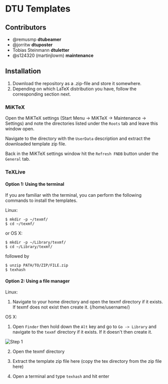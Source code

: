 # DTU Templates #

## Contributors ##

* @remusmp **dtubeamer**
* @jorritw **dtuposter**
* Tobias Steinmann **dtuletter**
* @s124320 (martinjlowm) **maintenance**

## Installation ##
1. Download the repository as a .zip-file and store it somewhere.
2. Depending on which LaTeX distribution you have, follow the corresponding
   section next.

### MiKTeX ###

Open the MiKTeX settings (Start Menu -> MiKTeX -> Maintenance -> Settings) and
note the directories listed under the `Roots` tab and leave this window open.

Navigate to the directory with the `UserData` description and extract the
downloaded template zip file.

Back in the MiKTeX settings window hit the `Refresh FNDB` button under the
`General` tab.


### TeXLive ###
#### Option 1: Using the terminal ####

If you are familiar with the terminal, you can perform the following commands to
install the templates.

Linux:
```
$ mkdir -p ~/texmf/
$ cd ~/texmf/
```

or OS X:
```
$ mkdir -p ~/Library/texmf/
$ cd ~/Library/texmf/
```

followed by
```
$ unzip PATH/TO/ZIP/FILE.zip
$ texhash
```

#### Option 2: Using a file manager ####

Linux:

1. Navigate to your home directory and open the texmf directory if it
   exists. If texmf does not exist then create it. (/home/username/)

OS X:
1. Open `Finder` then hold down the `Alt` key and go to `Go -> Library` and
   navigate to the `texmf` directory if it exists. If it doesn't then create it.

![Step 1](/latex/dtutemplates/raw/master/screenshots/osx_step_1.png)

2. Open the texmf directory

3. Extract the template zip file here (copy the tex directory from the zip file here)

4. Open a terminal and type `texhash` and hit enter
